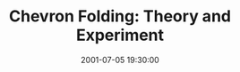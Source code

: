 ---
layout: lecture
title:  "Chevron Folding: Theory and Experiment"
speaker: "Professor Christopher Budd, University of Bath"
date: '2001-07-05 19:30:00'

---